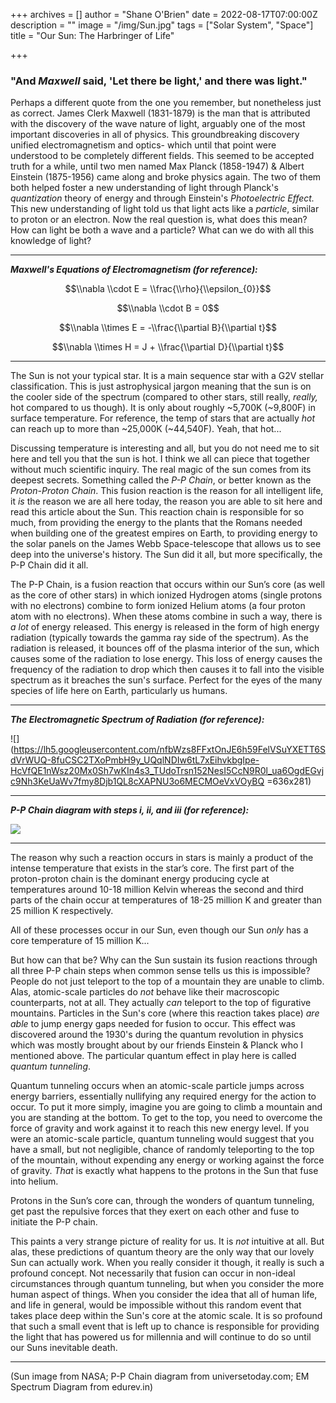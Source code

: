 +++
archives = []
author = "Shane O'Brien"
date = 2022-08-17T07:00:00Z
description = ""
image = "/img/Sun.jpg"
tags = ["Solar System", "Space"]
title = "Our Sun: The Harbringer of Life"

+++
### "And _Maxwell_ said, 'Let there be light,' and there was light."

Perhaps a different quote from the one you remember, but nonetheless just as correct. James Clerk Maxwell (1831-1879) is the man that is attributed with the discovery of the wave nature of light, arguably one of the most important discoveries in all of physics. This groundbreaking discovery unified electromagnetism and optics- which until that point were understood to be completely different fields. This seemed to be accepted truth for a while, until two men named Max Planck (1858-1947) & Albert Einstein (1875-1956) came along and broke physics again. The two of them both helped foster a new understanding of light through Planck's _quantization_ theory of energy and through Einstein's _Photoelectric Effect._ This new understanding of light told us that light acts like a _particle_, similar to proton or an electron. Now the real question is, what does this mean? How can light be both a wave and a particle? What can we do with all this knowledge of light?

***

**_Maxwell's Equations of Electromagnetism (for reference):_**

$$\\nabla \\cdot E = \\frac{\\rho}{\\epsilon_{0}}$$

$$\\nabla \\cdot B = 0$$

$$\\nabla \\times E = -\\frac{\\partial B}{\\partial t}$$

$$\\nabla \\times H = J + \\frac{\\partial D}{\\partial t}$$

***

The Sun is not your typical star. It is a main sequence star with a G2V stellar classification. This is just astrophysical jargon meaning that the sun is on the cooler side of the spectrum (compared to other stars, still really, _really,_ hot compared to us though). It is only about roughly \~5,700K (\~9,800F) in surface temperature. For reference, the temp of stars that are actually _hot_ can reach up to more than \~25,000K (\~44,540F). Yeah, that hot...

Discussing temperature is interesting and all, but you do not need me to sit here and tell you that the sun is hot. I think we all can piece that together without much scientific inquiry. The real magic of the sun comes from its deepest secrets. Something called the _P-P Chain_, or better known as the _Proton-Proton Chain_. This fusion reaction is the reason for all intelligent life, it _is_ the reason we are all here today, the reason you are able to sit here and read this article about the Sun. This reaction chain is responsible for so much, from providing the energy to the plants that the Romans needed when building one of the greatest empires on Earth, to providing energy to the solar panels on the James Webb Space-telescope that allows us to see deep into the universe's history. The Sun did it all, but more specifically, the P-P Chain did it all.

The P-P Chain, is a fusion reaction that occurs within our Sun’s core (as well as the core of other stars) in which ionized Hydrogen atoms (single protons with no electrons) combine to form ionized Helium atoms (a four proton atom with no electrons). When these atoms combine in such a way, there is _a lot_ of energy released. This energy is released in the form of high energy radiation (typically towards the gamma ray side of the spectrum). As the radiation is released, it bounces off of the plasma interior of the sun, which causes some of the radiation to lose energy. This loss of energy causes the frequency of the radiation to drop which then causes it to fall into the visible spectrum as it breaches the sun's surface. Perfect for the eyes of the many species of life here on Earth, particularly us humans.

***

**_The Electromagnetic Spectrum of Radiation (for reference):_**

![](https://lh5.googleusercontent.com/nfbWzs8FFxtOnJE6h59FelVSuYXETT6SdVrWUQ-8fuCSC2TXoPmbH9y_UQqlNDIw6tL7xEihvkbgIpe-HcVfQE1nWsz20Mx0Sh7wKIn4s3_TUdoTrsn152NesI5CcN9R0l_ua6OgdEGvjc9Nh3KeUaWv7fmy8Djb1QL8cXAPNU3o6MECMOeVxVOyBQ =636x281)

***

**_P-P Chain diagram with steps i, ii, and iii (for reference):_**

![](/img/protonprotonchain.jpg)

***

The reason why such a reaction occurs in stars is mainly a product of the intense temperature that exists in the star’s core. The first part of the proton-proton chain is the dominant energy producing cycle at temperatures around 10-18 million Kelvin whereas the second and third parts of the chain occur at temperatures of 18-25 million K and greater than 25 million K respectively.

All of these processes occur in our Sun, even though our Sun _only_ has a core temperature of 15 million K...

But how can that be? Why can the Sun sustain its fusion reactions through all three P-P chain steps when common sense tells us this is impossible? People do not just teleport to the top of a mountain they are unable to climb. Alas, atomic-scale particles do _not_ behave like their macroscopic counterparts, not at all. They actually _can_ teleport to the top of figurative mountains. Particles in the Sun's core (where this reaction takes place) _are able_ to jump energy gaps needed for fusion to occur. This effect was discovered around the 1930's during the quantum revolution in physics which was mostly brought about by our friends Einstein & Planck who I mentioned above. The particular quantum effect in play here is called _quantum tunneling_.

Quantum tunneling occurs when an atomic-scale particle jumps across energy barriers, essentially nullifying any required energy for the action to occur. To put it more simply, imagine you are going to climb a mountain and you are standing at the bottom. To get to the top, you need to overcome the force of gravity and work against it to reach this new energy level. If you were an atomic-scale particle, quantum tunneling would suggest that you have a small, but not negligible, chance of randomly teleporting to the top of the mountain, without expending any energy or working against the force of gravity. _That_ is exactly what happens to the protons in the Sun that fuse into helium.

Protons in the Sun’s core can, through the wonders of quantum tunneling, get past the repulsive forces that they exert on each other and fuse to initiate the P-P chain.

This paints a very strange picture of reality for us. It is _not_ intuitive at all. But alas, these predictions of quantum theory are the only way that our lovely Sun can actually work. When you really consider it though, it really is such a profound concept. Not necessarily that fusion can occur in non-ideal circumstances through quantum tunneling, but when you consider the more human aspect of things. When you consider the idea that all of human life, and life in general, would be impossible without this random event that takes place deep within the Sun's core at the atomic scale. It is so profound that such a small event that is left up to chance is responsible for providing the light that has powered us for millennia and will continue to do so until our Suns inevitable death.

***

(Sun image from NASA; P-P Chain diagram from universetoday.com; EM Spectrum Diagram from edurev.in)